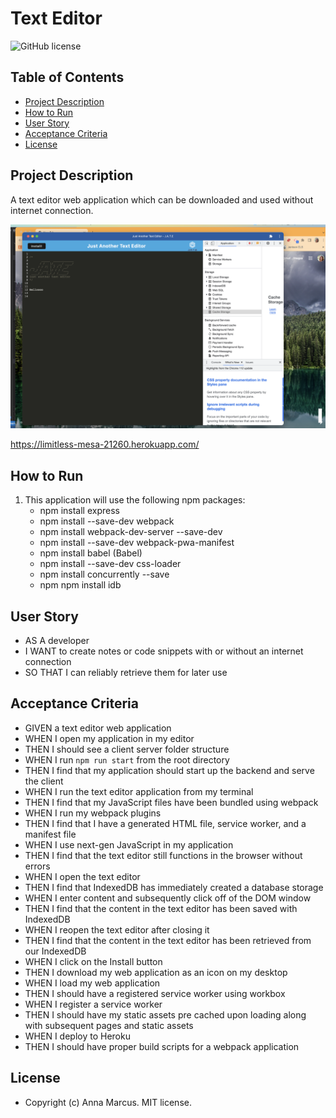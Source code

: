 # Text Editor

![GitHub license](https://img.shields.io/badge/license-MIT-blue.svg)

**Table of Contents**
-
- [Project Description](#project-description)
- [How to Run](#how-to-run)
- [User Story](#user-story)
- [Acceptance Criteria](#acceptance-criteria)
- [License](#license)


**Project Description**
-
A text editor web application which can be downloaded and used without internet connection.


![alt text](Assets/Screenshot%202023-04-10%20at%2020.34.17.png) 

https://limitless-mesa-21260.herokuapp.com/



**How to Run**
-
1. This application will use the following npm packages:
    - npm install express 
    - npm install --save-dev webpack 
    - npm install webpack-dev-server --save-dev 
    - npm install --save-dev webpack-pwa-manifest 
    - npm install babel (Babel)
    - npm install --save-dev css-loader 
    - npm install concurrently --save 
    - npm npm install idb


**User Story**
-
- AS A developer
- I WANT to create notes or code snippets with or without an internet connection
- SO THAT I can reliably retrieve them for later use


**Acceptance Criteria**
-
- GIVEN a text editor web application
- WHEN I open my application in my editor
- THEN I should see a client server folder structure
- WHEN I run `npm run start` from the root directory
- THEN I find that my application should start up the backend and serve the client
- WHEN I run the text editor application from my terminal
- THEN I find that my JavaScript files have been bundled using webpack
- WHEN I run my webpack plugins
- THEN I find that I have a generated HTML file, service worker, and a manifest file
- WHEN I use next-gen JavaScript in my application
- THEN I find that the text editor still functions in the browser without errors
- WHEN I open the text editor
- THEN I find that IndexedDB has immediately created a database storage
- WHEN I enter content and subsequently click off of the DOM window
- THEN I find that the content in the text editor has been saved with IndexedDB
- WHEN I reopen the text editor after closing it
- THEN I find that the content in the text editor has been retrieved from our IndexedDB
- WHEN I click on the Install button
- THEN I download my web application as an icon on my desktop
- WHEN I load my web application
- THEN I should have a registered service worker using workbox
- WHEN I register a service worker
- THEN I should have my static assets pre cached upon loading along with subsequent pages and static assets
- WHEN I deploy to Heroku
- THEN I should have proper build scripts for a webpack application


**License**
-
- Copyright (c) Anna Marcus. MIT license.

